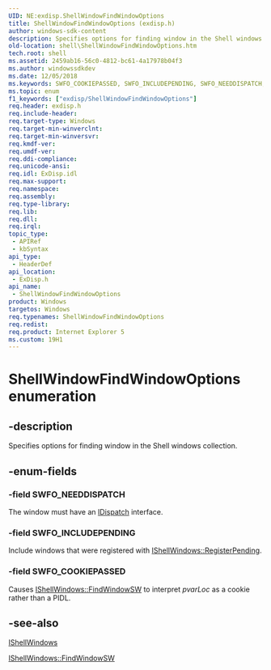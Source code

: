 ```yaml
---
UID: NE:exdisp.ShellWindowFindWindowOptions
title: ShellWindowFindWindowOptions (exdisp.h)
author: windows-sdk-content
description: Specifies options for finding window in the Shell windows collection.
old-location: shell\ShellWindowFindWindowOptions.htm
tech.root: shell
ms.assetid: 2459ab16-56c0-4812-bc61-4a17978b04f3
ms.author: windowssdkdev
ms.date: 12/05/2018
ms.keywords: SWFO_COOKIEPASSED, SWFO_INCLUDEPENDING, SWFO_NEEDDISPATCH, ShellWindowFindWindowOptions, ShellWindowFindWindowOptions enumeration [Windows Shell], _win32_ShellWindowFindWindowOptions, exdisp/SWFO_COOKIEPASSED, exdisp/SWFO_INCLUDEPENDING, exdisp/SWFO_NEEDDISPATCH, exdisp/ShellWindowFindWindowOptions, shell.ShellWindowFindWindowOptions
ms.topic: enum
f1_keywords: ["exdisp/ShellWindowFindWindowOptions"]
req.header: exdisp.h
req.include-header: 
req.target-type: Windows
req.target-min-winverclnt: 
req.target-min-winversvr: 
req.kmdf-ver: 
req.umdf-ver: 
req.ddi-compliance: 
req.unicode-ansi: 
req.idl: ExDisp.idl
req.max-support: 
req.namespace: 
req.assembly: 
req.type-library: 
req.lib: 
req.dll: 
req.irql: 
topic_type:
 - APIRef
 - kbSyntax
api_type:
 - HeaderDef
api_location:
 - ExDisp.h
api_name:
 - ShellWindowFindWindowOptions
product: Windows
targetos: Windows
req.typenames: ShellWindowFindWindowOptions
req.redist: 
req.product: Internet Explorer 5
ms.custom: 19H1
---
```


# ShellWindowFindWindowOptions enumeration


## -description


Specifies options for finding window in the Shell windows collection.
        


## -enum-fields




### -field SWFO_NEEDDISPATCH

The window must have an <a href="https://docs.microsoft.com/previous-versions/windows/desktop/api/oaidl/nn-oaidl-idispatch">IDispatch</a> interface. 
            


### -field SWFO_INCLUDEPENDING

Include windows that were registered with <a href="https://docs.microsoft.com/windows/desktop/api/exdisp/nf-exdisp-ishellwindows-registerpending">IShellWindows::RegisterPending</a>.
            


### -field SWFO_COOKIEPASSED

Causes <a href="https://docs.microsoft.com/windows/desktop/api/exdisp/nf-exdisp-ishellwindows-findwindowsw">IShellWindows::FindWindowSW</a> to interpret <i>pvarLoc</i>  as a cookie rather than a PIDL.
            


## -see-also




<a href="https://docs.microsoft.com/windows/desktop/api/exdisp/nn-exdisp-ishellwindows">IShellWindows</a>



<a href="https://docs.microsoft.com/windows/desktop/api/exdisp/nf-exdisp-ishellwindows-findwindowsw">IShellWindows::FindWindowSW</a>
 

 

